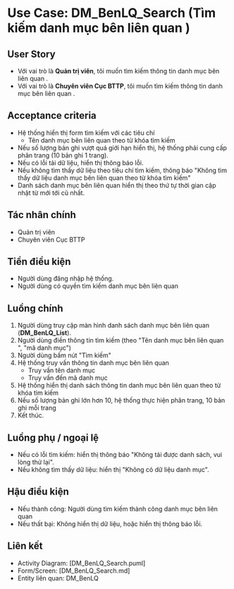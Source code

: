 # Use Case: DM_BenLQ_Search (Tìm kiếm danh mục bên liên quan )

## User Story
- Với vai trò là **Quản trị viên**, tôi muốn tìm kiếm thông tin danh mục bên liên quan .
- Với vai trò là **Chuyên viên Cục BTTP**, tôi muốn tìm kiếm thông tin danh mục bên liên quan .

## Acceptance criteria
- Hệ thống hiển thị form tìm kiếm với các tiêu chí
    - Tên danh mục bên liên quan  theo từ khóa tìm kiếm
- Nếu số lượng bản ghi vượt quá giới hạn hiển thị, hệ thống phải cung cấp phân trang (10 bản ghi 1 trang).
- Nếu có lỗi tải dữ liệu, hiển thị thông báo lỗi.
- Nếu không tìm thấy dữ liệu theo tiêu chí tìm kiếm, thông báo "Không tìm thấy dữ liệu danh mục bên liên quan  theo từ khóa tìm kiếm"
- Danh sách danh mục bên liên quan  hiển thị theo thứ tự thời gian cập nhật từ mới tới cũ nhất.

## Tác nhân chính
- Quản trị viên
- Chuyên viên Cục BTTP

## Tiền điều kiện
- Người dùng đăng nhập hệ thống.
- Người dùng có quyền tìm kiếm danh mục bên liên quan 

## Luồng chính
1. Người dùng truy cập màn hình danh sách danh mục bên liên quan  (**DM_BenLQ_List**).
2. Người dùng điền thông tin tìm kiếm (theo "Tên danh mục bên liên quan ", "mã danh mục")
3. Người dùng bấm nút "Tìm kiếm"
4. Hệ thống truy vấn thông tin danh mục bên liên quan 
    - Truy vấn tên danh mục
    - Truy vấn đến mã danh mục
5. Hệ thống hiển thị danh sách thông tin danh mục bên liên quan  theo từ khóa tìm kiếm
6. Nếu số lượng bản ghi lớn hơn 10, hệ thống thực hiện phân trang, 10 bản ghi mỗi trang
7. Kết thúc.

## Luồng phụ / ngoại lệ
- Nếu có lỗi tìm kiếm: hiển thị thông báo "Không tải được danh sách, vui lòng thử lại".
- Nếu không tìm thấy dữ liệu: hiển thị "Không có dữ liệu danh mục".

## Hậu điều kiện
- Nếu thành công: Người dùng tìm kiếm thành công danh mục bên liên quan 
- Nếu thất bại: Không hiển thị dữ liệu, hoặc hiển thị thông báo lỗi.

## Liên kết
- Activity Diagram: [DM_BenLQ_Search.puml]
- Form/Screen: [DM_BenLQ_Search.md]
- Entity liên quan: DM_BenLQ

